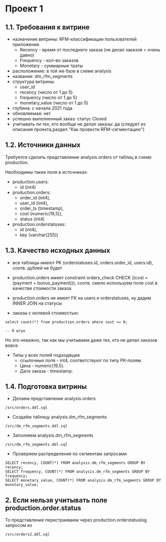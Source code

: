 # Проект 1

## 1.1. Требования к витрине

- назначение витрины: RFM-классификации пользователей приложения.
  * Recency - время от последнего заказа (не делал заказов = очень давно)
  * Frequency - кол-во заказов
  * Monetary - суммарные траты
- расположение: в той же базе в схеме analysis
- название: dm_rfm_segments
- структура витрины:
  * user_id
  * recency (число от 1 до 5)
  * frequency (число от 1 до 5)
  * monetary_value (число от 1 до 5)
- глубина: с начала 2021 года
- обновляемая: нет
- успешно выполненный заказ: статус Closed
- учитывать ли тех, кто вообще не делал заказы: да (следует из описания проекта,раздел "Как провести RFM-сегментацию")

## 1.2. Источники данных

Требуется сделать представление analysis.orders от таблиц в схеме production.

Необходимы такие поля в источниках:

* production.users:
  * id (int4)
* production.orders:
  * order_id (int4),
  * user_id (int4),
  * order_ts (timestamp),
  * cost (numeric(19,5)),
  * status (int4)
* production.orderstatuses:
  * id (int4),
  * key (varchar(255))

## 1.3. Качество исходных данных

* все таблицы имеют PK (orderstatuses.id, orders.order_id, users.id), соотв. дублей не будет

* production.orders имеет constraint orders_check CHECK ((cost = (payment + bonus_payment))), соотв. смело используем поле cost в качестве стоимости заказа

* production.orders не имеет FK на users и orderstatuses, ну дадим INNER JOIN на статусы

* заказы с нолевой стоимостью:

```
select count(*) from production.orders where cost <= 0;

-- 0 штук
```

Но это неважно, так как мы учитываем даже тех, кто не делал заказов вовсе.

* Типы у всех полей подходящие
  * ссылочные поля - int4, соответствуют по типу PK-полям.
  * Цена - numeric(19,5).
  * Дата заказа - timestamp.

## 1.4. Подготовка витрины

* Делаем представление analysis.orders

```
/src/orders.ddl.sql
```

* Создаём таблицу analysis.dm_rfm_segments

```
/src/dm_rfm_segments.ddl.sql
```

* Заполняем analysis.dm_rfm_segments

```
/src/dm_rfm_segments.dml.sql
```

* Проверяем распределения по сегментам запросами

```
SELECT recency, COUNT(*) FROM analysis.dm_rfm_segments GROUP BY recency;
SELECT frequency, COUNT(*) FROM analysis.dm_rfm_segments GROUP BY frequency;
SELECT monetary_value, COUNT(*) FROM analysis.dm_rfm_segments GROUP BY monetary_value;
```

## 2. Если нельзя учитывать поле production.order.status

То представление перестраиваем через production.orderstatuslog запросом из

```
/src/orders2.ddl.sql
```